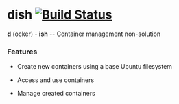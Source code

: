 # dish [![Build Status](https://travis-ci.com/jgthomas/dish.svg?branch=master)](https://travis-ci.com/jgthomas/dish)

**d** (ocker) - **ish** -- Container management non-solution

### Features

* Create new containers using a base Ubuntu filesystem

* Access and use containers

* Manage created containers
